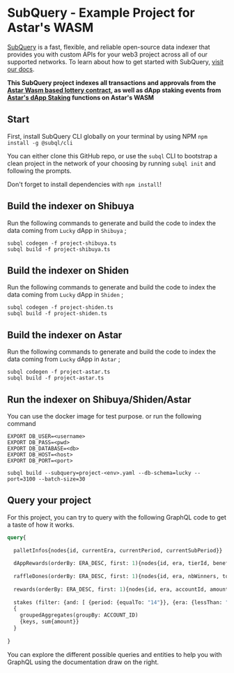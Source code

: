# SubQuery - Example Project for Astar's WASM

[SubQuery](https://subquery.network) is a fast, flexible, and reliable open-source data indexer that provides you with custom APIs for your web3 project across all of our supported networks. To learn about how to get started with SubQuery, [visit our docs](https://academy.subquery.network).

**This SubQuery project indexes all transactions and approvals from the [Astar Wasm based lottery contract](https://astar.subscan.io/account/bZ2uiFGTLcYyP8F88XzXa13xu5Mmp13VLiaW1gGn7rzxktc), as well as dApp staking events from [Astar's dApp Staking](https://docs.astar.network/docs/dapp-staking/) functions on Astar's WASM**

## Start

First, install SubQuery CLI globally on your terminal by using NPM `npm install -g @subql/cli`

You can either clone this GitHub repo, or use the `subql` CLI to bootstrap a clean project in the network of your choosing by running `subql init` and following the prompts.

Don't forget to install dependencies with `npm install`!

## Build the indexer on Shibuya

Run the following commands to generate and build the code to index the data coming from `Lucky` dApp in `Shibuya` ;

```
subql codegen -f project-shibuya.ts
subql build -f project-shibuya.ts
```

## Build the indexer on Shiden

Run the following commands to generate and build the code to index the data coming from `Lucky` dApp in `Shiden` ;

```
subql codegen -f project-shiden.ts
subql build -f project-shiden.ts
```


## Build the indexer on Astar

Run the following commands to generate and build the code to index the data coming from `Lucky` dApp in `Astar` ;

```
subql codegen -f project-astar.ts
subql build -f project-astar.ts
```

## Run the indexer on Shibuya/Shiden/Astar

You can use the docker image for test purpose.
or run the following command

```
EXPORT DB_USER=<username>
EXPORT DB_PASS=<pwd>
EXPORT DB_DATABASE=<db>
EXPORT DB_HOST=<host>
EXPORT DB_PORT=<port>

subql build --subquery=project-<env>.yaml --db-schema=lucky --port=3100 --batch-size=30
```

## Query your project

For this project, you can try to query with the following GraphQL code to get a taste of how it works.

```graphql
query{
 
  palletInfos{nodes{id, currentEra, currentPeriod, currentSubPeriod}}
     
  dAppRewards(orderBy: ERA_DESC, first: 1){nodes{id, era, tierId, beneficiaryId, amount}}
 
  raffleDones(orderBy: ERA_DESC, first: 1){nodes{id, era, nbWinners, totalRewards}}
  
  rewards(orderBy: ERA_DESC, first: 1){nodes{id, era, accountId, amount}}
  
  stakes (filter: {and: [ {period: {equalTo: "14"}}, {era: {lessThan: "4594"}} ] })
  {
    groupedAggregates(groupBy: ACCOUNT_ID)
    {keys, sum{amount}}
  }  
    
}
```

You can explore the different possible queries and entities to help you with GraphQL using the documentation draw on the right.

